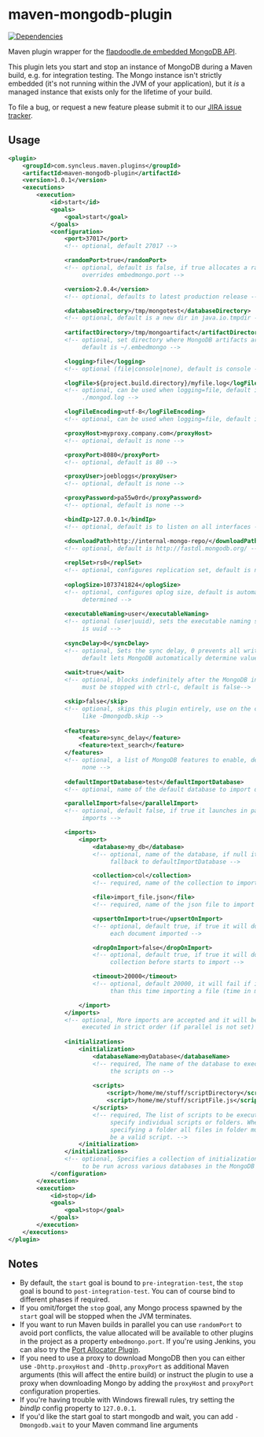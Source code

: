 maven-mongodb-plugin
=======================
[![Dependencies](https://www.versioneye.com/user/projects/558252643866640020000284/badge.svg?style=flat)](https://www.versioneye.com/user/projects/558252643866640020000284)

Maven plugin wrapper for the [flapdoodle.de embedded MongoDB API](http://github.com/flapdoodle-oss/embedmongo.flapdoodle.de).

This plugin lets you start and stop an instance of MongoDB during a Maven build, e.g. for integration testing. The Mongo instance isn't strictly embedded (it's not running within the JVM of your application), but it _is_ a managed instance that exists only for the lifetime of your build.

To file a bug, or request a new feature please submit it to our [JIRA issue tracker](http://bugs.syncleus.com/browse/MMP).

Usage
-----

```xml
<plugin>
    <groupId>com.syncleus.maven.plugins</groupId>
    <artifactId>maven-mongodb-plugin</artifactId>
    <version>1.0.1</version>
    <executions>
        <execution>
            <id>start</id>
            <goals>
                <goal>start</goal>
            </goals>
            <configuration>
                <port>37017</port>
                <!-- optional, default 27017 -->

                <randomPort>true</randomPort>
                <!-- optional, default is false, if true allocates a random port and
                     overrides embedmongo.port -->

                <version>2.0.4</version>
                <!-- optional, defaults to latest production release -->

                <databaseDirectory>/tmp/mongotest</databaseDirectory>
                <!-- optional, default is a new dir in java.io.tmpdir -->
                
                <artifactDirectory>/tmp/mongoartifact</artifactDirectory>
                <!-- optional, set directory where MongoDB artifacts are stores,
                     default is ~/.embedmongo -->

                <logging>file</logging>
                <!-- optional (file|console|none), default is console -->

                <logFile>${project.build.directory}/myfile.log</logFile>
                <!-- optional, can be used when logging=file, default is
                     ./mongod.log -->

                <logFileEncoding>utf-8</logFileEncoding>
                <!-- optional, can be used when logging=file, default is utf-8 -->

                <proxyHost>myproxy.company.com</proxyHost>
                <!-- optional, default is none -->

                <proxyPort>8080</proxyPort>
                <!-- optional, default is 80 -->

                <proxyUser>joebloggs</proxyUser>
                <!-- optional, default is none -->

                <proxyPassword>pa55w0rd</proxyPassword>
                <!-- optional, default is none -->

                <bindIp>127.0.0.1</bindIp>
                <!-- optional, default is to listen on all interfaces -->

                <downloadPath>http://internal-mongo-repo/</downloadPath>
                <!-- optional, default is http://fastdl.mongodb.org/ -->
                
                <replSet>rs0</replSet>
                <!-- optional, configures replication set, default is none -->
                
                <oplogSize>1073741824</oplogSize>
                <!-- optional, configures oplog size, default is automatically
                     determined -->
                
                <executableNaming>user</executableNaming>
                <!-- optional (user|uuid), sets the executable naming style, default
                     is uuid -->
                
                <syncDelay>0</syncDelay>
                <!-- optional, Sets the sync delay, 0 prevents all writing to disk,
                     default lets MongoDB automatically determine value -->
                
                <wait>true</wait>
                <!-- optional, blocks indefinitely after the MongoDB instance starts,
                     must be stopped with ctrl-c, default is false-->

                <skip>false</skip>
                <!-- optional, skips this plugin entirely, use on the command line
                     like -Dmongodb.skip -->
                
                <features>
                    <feature>sync_delay</feature>
                    <feature>text_search</feature>
                </features>
                <!-- optional, a list of MongoDB features to enable, default is
                     none -->
                     
                <defaultImportDatabase>test</defaultImportDatabase>
                <!-- optional, name of the default database to import data -->

                <parallelImport>false</parallelImport>
                <!-- optional, default false, if true it launches in parallel all
                     imports -->

                <imports>
                    <import>
                        <database>my_db</database>
                        <!-- optional, name of the database, if null it will
                             fallback to defaultImportDatabase -->

                        <collection>col</collection>
                        <!-- required, name of the collection to import data -->

                        <file>import_file.json</file>
                        <!-- required, name of the json file to import -->

                        <upsertOnImport>true</upsertOnImport>
                        <!-- optional, default true, if true it will do an upsert on
                             each document imported -->

                        <dropOnImport>false</dropOnImport>
                        <!-- optional, default true, if true it will do a drop the
                             collection before starts to import -->

                        <timeout>20000</timeout>
                        <!-- optional, default 20000, it will fail if it takes more
                             than this time importing a file (time in millis) -->

                    </import>
                </imports>
                <!-- optional, More imports are accepted and it will be
                     executed in strict order (if parallel is not set) -->
                         
                <initializations>
                    <initialization>
                        <databaseName>myDatabase</databaseName>
                        <!-- required, The name of the database to execute
                             the scripts on -->
                             
                        <scripts>
                            <script>/home/me/stuff/scriptDirectory</script>
                            <script>/home/me/stuff/scriptFile.js</script>
                        </scripts>
                        <!-- required, The list of scripts to be executed can
                             specify individual scripts or folders. When
                             specifying a folder all files in folder must
                             be a valid script. -->
                    </initialization>
                </initializations>
                <!-- optional, Specifies a collection of initialization scripts
                     to be run across various databases in the MongoDB instance -->
            </configuration>
        </execution>
        <execution>
            <id>stop</id>
            <goals>
                <goal>stop</goal>
            </goals>
        </execution>
    </executions>
</plugin>
```

Notes
-----

* By default, the `start` goal is bound to `pre-integration-test`, the `stop` goal is bound to `post-integration-test`. You can of course bind to different phases if required.
* If you omit/forget the `stop` goal, any Mongo process spawned by the `start` goal will be stopped when the JVM terminates.
* If you want to run Maven builds in parallel you can use `randomPort` to avoid port conflicts, the value allocated will be available to other plugins in the project as a property `embedmongo.port`.
  If you're using Jenkins, you can also try the [Port Allocator Plugin](https://wiki.jenkins-ci.org/display/JENKINS/Port+Allocator+Plugin).
* If you need to use a proxy to download MongoDB then you can either use `-Dhttp.proxyHost` and `-Dhttp.proxyPort` as additional Maven arguments (this will affect the entire build) or instruct the plugin to use a proxy when downloading Mongo by adding the `proxyHost` and `proxyPort` configuration properties.
* If you're having trouble with Windows firewall rules, try setting the _bindIp_ config property to `127.0.0.1`.
* If you'd like the start goal to start mongodb and wait, you can add `-Dmongodb.wait` to your Maven command line arguments
